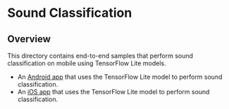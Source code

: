 # Sound Classification

## Overview
This directory contains end-to-end samples that perform sound classification
on mobile using TensorFlow Lite models.

* An [Android app](android/) that uses the TensorFlow Lite model to perform
sound classification.
* An [iOS app](ios/) that uses the TensorFlow Lite model to perform
sound classification.
